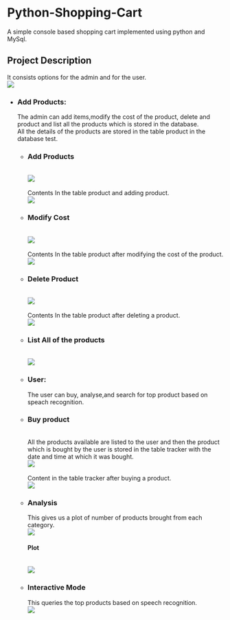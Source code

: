 # Python-Shopping-Cart
A simple console based shopping cart implemented using python and MySql.
<br>
<h2>Project Description</h2>
It consists options for the admin and for the user.
<br>
<img src="images/1.png">
<br>
<ul>
  <li><h3>Add Products:</h3>
    The admin can add items,modify the cost of the product, delete and product and list all the products which is stored in the database.
<br>
All the details of the products are stored in the table product in the database test. 
<ul>
  <li><h3>Add Products</h3>
    <br>
    <img src="images/2.png">
    <br>
    <br>
    Contents In the table product and adding product.
    <br>
    <img src="images/after 2.png">
    <br>
  </li>
  <li><h3>Modify Cost</h3>
    <br>
    <img src="images/3.PNG">
    <br>
    <br>
    Contents In the table product after modifying the cost of the product.
    <br>
    <img src="images/after 3.png">
    <br>
  </li>
  <li><h3>Delete Product</h3>
    <br>
    <img src="images/4.PNG">
    <br>
    <br>
    Contents In the table product after deleting a product.
    <br>
    <img src="images/after 5.png">
    <br>
  </li>
  <li><h3>List All of the products</h3>
    <br>
    <img src="images/5.PNG">
    <br>
  </li>
  </li>
   <li><h3>User:</h3>
     The user can buy, analyse,and search for top product based on speach recognition.
     <li><h3>Buy product</h3>
       <br>
       All the products available are listed to the user and then the product which is bought by the user is stored in the table tracker with the date and time at which it was bought.
       <br>
       <img src="images/6.png">
       <br>
       <br>
       Content in the table tracker after buying a product.
       <br>
       <img src="images/after 6.png">
       <br>
  </li>
  <li><h3>Analysis</h3>
    This gives us a plot of number of products brought from each category.
    <br>
    <img src="images/7.PNG">
    <br>
      <h4>Plot</h4>
    <br>
    <img src="images/7 plot.png">
    <br>
  </li>
  <li><h3>Interactive Mode</h3>
    This queries the top products based on speech recognition.
    <br>
    <img src="images/8.PNG">
    <br>
  </li>
  </li>
 

